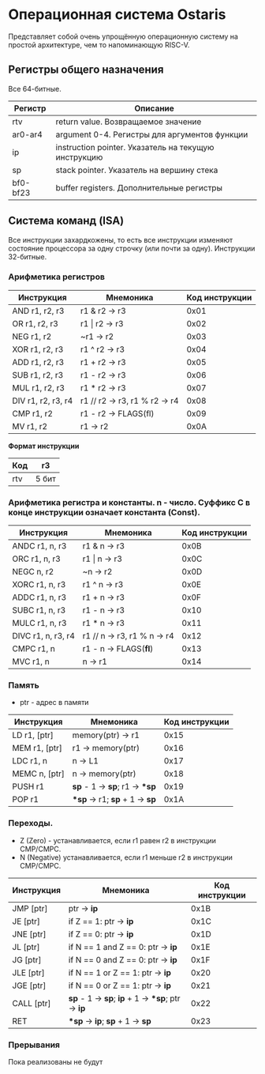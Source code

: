 # Операционная система Ostaris
Представляет собой очень упрощённую операционную систему на простой архитектуре, чем то напоминающую RISC-V.

## Регистры общего назначения
Все 64-битные.

| Регистр  | Описание                                             |
|----------|------------------------------------------------------|
| rtv      | return value. Возвращаемое значение                  |
| ar0-ar4  | argument 0-4. Регистры для аргументов функции        |
| ip       | instruction pointer. Указатель на текущую инструкцию |
| sp       | stack pointer. Указатель на вершину стека            |
| bf0-bf23 | buffer registers. Дополнительные регистры            |

## Система команд (ISA)
Все инструкции захардкожены, то есть все инструкции изменяют состояние процессора за одну строчку (или почти за одну).
Инструкции 32-битные.

### Арифметика регистров
| Инструкция         | Мнемоника                     | Код инструкции |
|--------------------|-------------------------------|----------------|
| AND r1, r2, r3     | r1 & r2 -> r3                 | 0x01           |
| OR r1, r2, r3      | r1 \| r2 -> r3                | 0x02           |
| NEG r1, r2         | ~r1 -> r2                     | 0x03           |
| XOR r1, r2, r3     | r1 ^ r2 -> r3                 | 0x04           |
| ADD r1, r2, r3     | r1 + r2 -> r3                 | 0x05           |
| SUB r1, r2, r3     | r1 - r2 -> r3                 | 0x06           |
| MUL r1, r2, r3     | r1 * r2 -> r3                 | 0x07           |
| DIV r1, r2, r3, r4 | r1 // r2 -> r3, r1 % r2 -> r4 | 0x08           |
| CMP r1, r2         | r1 - r2 -> FLAGS(fl)          | 0x09           |
| MV r1, r2          | r1 -> r2                      | 0x0A           |

**Формат инструкции**

| Код | r3    |
|-----|-------|
| rtv | 5 бит |

### Арифметика регистра и константы. n - число. Суффикс C в конце инструкции означает константа (Const).
| Инструкция         | Мнемоника                   | Код инструкции |
|--------------------|-----------------------------|----------------|
| ANDС r1, n, r3     | r1 & n -> r3                | 0x0B           |
| ORC r1, n, r3      | r1 \| n -> r3               | 0x0C           |
| NEGC n, r2         | ~n -> r2                    | 0x0D           |
| XORC r1, n, r3     | r1 ^ n -> r3                | 0x0E           |
| ADDC r1, n, r3     | r1 + n -> r3                | 0x0F           |
| SUBС r1, n, r3     | r1 - n -> r3                | 0x10           |
| MULC r1, n, r3     | r1 * n -> r3                | 0x11           |
| DIVC r1, n, r3, r4 | r1 // n -> r3, r1 % n -> r4 | 0x12           |
| CMPC r1, n         | r1 - n -> FLAGS(**fl**)     | 0x13           |
| MVC r1, n          | n -> r1                     | 0x14           |

### Память
- ptr - адрес в памяти

| Инструкция      | Мнемоника                            | Код инструкции |
|-----------------|--------------------------------------|----------------|
| LD r1, \[ptr\]  | memory(ptr) -> r1                    | 0x15           |
| MEM r1, \[ptr\] | r1 -> memory(ptr)                    | 0x16           |
| LDC r1, n       | n -> L1                              | 0x17           |
| MEMС n, \[ptr\] | n -> memory(ptr)                     | 0x18           |
| PUSH r1         | **sp** - 1 -> **sp**; r1 -> **\*sp** | 0x19           |
| POP r1          | **\*sp** -> r1; **sp** + 1 -> **sp** | 0x1A           |

### Переходы.
- Z (Zero) - устанавливается, если r1 равен r2 в инструкции CMP/CMPC.
- N (Negative) устанавливается, если r1 меньше r2 в инструкции CMP/CMPC.

| Инструкция   | Мнемоника                                                   | Код инструкции |
|--------------|-------------------------------------------------------------|----------------|
| JMP \[ptr\]  | ptr -> **ip**                                               | 0x1B           |
| JE \[ptr\]   | if Z == 1: ptr -> **ip**                                    | 0x1C           |
| JNE \[ptr\]  | if Z == 0: ptr -> **ip**                                    | 0x1D           |
| JL \[ptr\]   | if N == 1 and Z == 0: ptr -> **ip**                         | 0x1E           |
| JG \[ptr\]   | if N == 0 and Z == 0: ptr -> **ip**                         | 0x1F           |
| JLE \[ptr\]  | if N == 1 or Z == 1: ptr -> **ip**                          | 0x20           |
| JGE \[ptr\]  | if N == 0 or Z == 1: ptr -> **ip**                          | 0x21           |
| CALL \[ptr\] | **sp** - 1 -> **sp**; **ip** + 1 -> **\*sp**; ptr -> **ip** | 0x22           |
| RET          | **\*sp** -> **ip**; **sp** + 1 -> **sp**                    | 0x23           |

### Прерывания
Пока реализованы не будут
